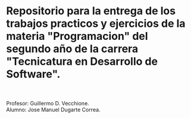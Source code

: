 <h1>Repositorio para la entrega de los trabajos practicos y ejercicios de la materia "Programacion" del segundo año de la carrera "Tecnicatura en Desarrollo de Software". </h1> <br> <br>
Profesor: Guillermo D. Vecchione. <br>  
Alumno: Jose Manuel Dugarte Correa.

